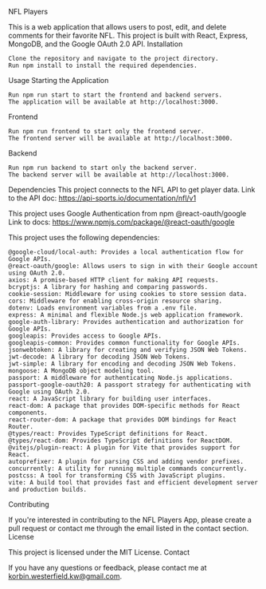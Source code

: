 NFL Players

This is a web application that allows users to post, edit, and delete comments for their favorite NFL. This project is built with React, Express, MongoDB, and the Google OAuth 2.0 API.
Installation

    Clone the repository and navigate to the project directory.
    Run npm install to install the required dependencies.

Usage
Starting the Application

    Run npm run start to start the frontend and backend servers.
    The application will be available at http://localhost:3000.

Frontend

    Run npm run frontend to start only the frontend server.
    The frontend server will be available at http://localhost:3000.

Backend

    Run npm run backend to start only the backend server.
    The backend server will be available at http://localhost:3000.

Dependencies
This project connects to the NFL API to get player data.
Link to the API doc: https://api-sports.io/documentation/nfl/v1

This project uses Google Authentication from npm @react-oauth/google
Link to docs: https://www.npmjs.com/package/@react-oauth/google

This project uses the following dependencies:

    @google-cloud/local-auth: Provides a local authentication flow for Google APIs.
    @react-oauth/google: Allows users to sign in with their Google account using OAuth 2.0.
    axios: A promise-based HTTP client for making API requests.
    bcryptjs: A library for hashing and comparing passwords.
    cookie-session: Middleware for using cookies to store session data.
    cors: Middleware for enabling cross-origin resource sharing.
    dotenv: Loads environment variables from a .env file.
    express: A minimal and flexible Node.js web application framework.
    google-auth-library: Provides authentication and authorization for Google APIs.
    googleapis: Provides access to Google APIs.
    googleapis-common: Provides common functionality for Google APIs.
    jsonwebtoken: A library for creating and verifying JSON Web Tokens.
    jwt-decode: A library for decoding JSON Web Tokens.
    jwt-simple: A library for encoding and decoding JSON Web Tokens.
    mongoose: A MongoDB object modeling tool.
    passport: A middleware for authenticating Node.js applications.
    passport-google-oauth20: A passport strategy for authenticating with Google using OAuth 2.0.
    react: A JavaScript library for building user interfaces.
    react-dom: A package that provides DOM-specific methods for React components.
    react-router-dom: A package that provides DOM bindings for React Router.
    @types/react: Provides TypeScript definitions for React.
    @types/react-dom: Provides TypeScript definitions for ReactDOM.
    @vitejs/plugin-react: A plugin for Vite that provides support for React.
    autoprefixer: A plugin for parsing CSS and adding vendor prefixes.
    concurrently: A utility for running multiple commands concurrently.
    postcss: A tool for transforming CSS with JavaScript plugins.
    vite: A build tool that provides fast and efficient development server and production builds.

Contributing

If you're interested in contributing to the NFL Players App, please create a pull request or contact me through the email listed in the contact section.
License

This project is licensed under the MIT License.
Contact

If you have any questions or feedback, please contact me at korbin.westerfield.kw@gmail.com.
